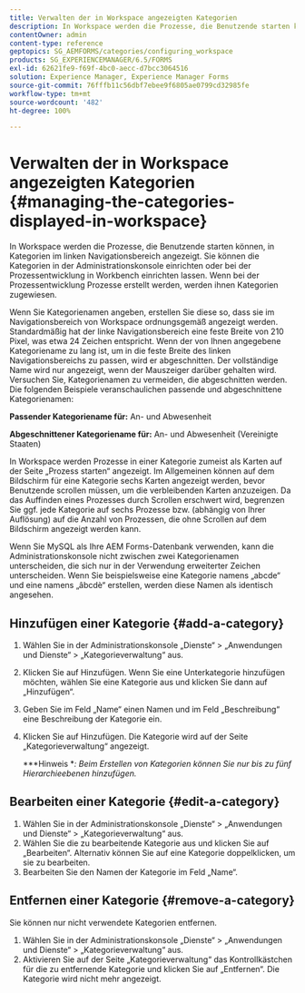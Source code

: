 ```yaml
---
title: Verwalten der in Workspace angezeigten Kategorien
description: In Workspace werden die Prozesse, die Benutzende starten können, in Kategorien im linken Navigationsbereich angezeigt. Erfahren Sie, wie Sie diese in Workspace angezeigten Kategorien verwalten können.
contentOwner: admin
content-type: reference
geptopics: SG_AEMFORMS/categories/configuring_workspace
products: SG_EXPERIENCEMANAGER/6.5/FORMS
exl-id: 62621fe9-f69f-4bc0-aecc-d7bcc3064516
solution: Experience Manager, Experience Manager Forms
source-git-commit: 76fffb11c56dbf7ebee9f6805ae0799cd32985fe
workflow-type: tm+mt
source-wordcount: '482'
ht-degree: 100%

---
```


# Verwalten der in Workspace angezeigten Kategorien {#managing-the-categories-displayed-in-workspace}

In Workspace werden die Prozesse, die Benutzende starten können, in Kategorien im linken Navigationsbereich angezeigt. Sie können die Kategorien in der Administrationskonsole einrichten oder bei der Prozessentwicklung in Workbench einrichten lassen. Wenn bei der Prozessentwicklung Prozesse erstellt werden, werden ihnen Kategorien zugewiesen.

Wenn Sie Kategorienamen angeben, erstellen Sie diese so, dass sie im Navigationsbereich von Workspace ordnungsgemäß angezeigt werden. Standardmäßig hat der linke Navigationsbereich eine feste Breite von 210 Pixel, was etwa 24 Zeichen entspricht. Wenn der von Ihnen angegebene Kategoriename zu lang ist, um in die feste Breite des linken Navigationsbereichs zu passen, wird er abgeschnitten. Der vollständige Name wird nur angezeigt, wenn der Mauszeiger darüber gehalten wird. Versuchen Sie, Kategorienamen zu vermeiden, die abgeschnitten werden. Die folgenden Beispiele veranschaulichen passende und abgeschnittene Kategorienamen:

**Passender Kategoriename für:** An- und Abwesenheit

**Abgeschnittener Kategoriename für:** An- und Abwesenheit (Vereinigte Staaten)

In Workspace werden Prozesse in einer Kategorie zumeist als Karten auf der Seite „Prozess starten“ angezeigt. Im Allgemeinen können auf dem Bildschirm für eine Kategorie sechs Karten angezeigt werden, bevor Benutzende scrollen müssen, um die verbleibenden Karten anzuzeigen. Da das Auffinden eines Prozesses durch Scrollen erschwert wird, begrenzen Sie ggf. jede Kategorie auf sechs Prozesse bzw. (abhängig von Ihrer Auflösung) auf die Anzahl von Prozessen, die ohne Scrollen auf dem Bildschirm angezeigt werden kann.

Wenn Sie MySQL als Ihre AEM Forms-Datenbank verwenden, kann die Administrationskonsole nicht zwischen zwei Kategorienamen unterscheiden, die sich nur in der Verwendung erweiterter Zeichen unterscheiden. Wenn Sie beispielsweise eine Kategorie namens „abcde“ und eine namens „âbcdè“ erstellen, werden diese Namen als identisch angesehen.

## Hinzufügen einer Kategorie {#add-a-category}

1. Wählen Sie in der Administrationskonsole „Dienste“ > „Anwendungen und Dienste“ > „Kategorieverwaltung“ aus.
1. Klicken Sie auf Hinzufügen. Wenn Sie eine Unterkategorie hinzufügen möchten, wählen Sie eine Kategorie aus und klicken Sie dann auf „Hinzufügen“.
1. Geben Sie im Feld „Name“ einen Namen und im Feld „Beschreibung“ eine Beschreibung der Kategorie ein.
1. Klicken Sie auf Hinzufügen. Die Kategorie wird auf der Seite „Kategorieverwaltung“ angezeigt.

   ***Hinweis **: Beim Erstellen von Kategorien können Sie nur bis zu fünf Hierarchieebenen hinzufügen.*

## Bearbeiten einer Kategorie {#edit-a-category}

1. Wählen Sie in der Administrationskonsole „Dienste“ > „Anwendungen und Dienste“ > „Kategorieverwaltung“ aus.
1. Wählen Sie die zu bearbeitende Kategorie aus und klicken Sie auf „Bearbeiten“. Alternativ können Sie auf eine Kategorie doppelklicken, um sie zu bearbeiten.
1. Bearbeiten Sie den Namen der Kategorie im Feld „Name“.

## Entfernen einer Kategorie {#remove-a-category}

Sie können nur nicht verwendete Kategorien entfernen.

1. Wählen Sie in der Administrationskonsole „Dienste“ > „Anwendungen und Dienste“ > „Kategorieverwaltung“ aus.
1. Aktivieren Sie auf der Seite „Kategorieverwaltung“ das Kontrollkästchen für die zu entfernende Kategorie und klicken Sie auf „Entfernen“. Die Kategorie wird nicht mehr angezeigt.
